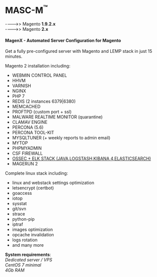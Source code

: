 

MASC-M<sup>™</sup>
======
---->> Magento **1.9.2.x**<br/>
---->> Magento **2.x**
<br/>
#### MagenX - Automated Server Configuration for Magento
Get a fully pre-configured server with Magento and LEMP stack in just 15 minutes.

Magento 2 installation including: <br/>
- WEBMIN CONTROL PANEL
- HHVM
- VARNISH
- NGINX
- PHP 7
- REDIS (2 instances 6379|6380)
- MEMCACHED
- PROFTPD (custom port + ssl)
- MALWARE REALTIME MONITOR (quarantine)
- CLAMAV ENGINE
- PERCONA (5.6)
- PERCONA TOOL-KIT
- MYSQLTUNER (+ weekly reports to admin email)
- MYTOP
- PHPMYADMIN
- CSF FIREWALL
- [OSSEC + ELK STACK (JAVA,LOGSTASH,KIBANA 4,ELASTICSEARCH)](http://www.wazuh.com/)
- MAGERUN 2

Complete linux stack including: <br/>
- linux and webstack settings optimization
- letsencrypt (certbot)
- goaccess
- iotop
- sysstat
- git/svn
- strace
- python-pip
- iptraf
- images optimization
- opcache invalidation
- logs rotation
- and many more


**System requirements**:<br/>
*Dedicated server / VPS*<br/>
*CentOS 7 minimal*<br/>
*4Gb RAM*<br/>
